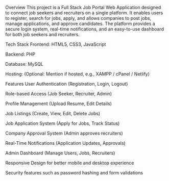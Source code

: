 Overview
This project is a Full Stack Job Portal Web Application designed to connect job seekers and recruiters on a single platform. It enables users to register, search for jobs, apply, and allows companies to post jobs, manage applications, and approve candidates.
The platform provides a secure login system, real-time notifications, and an easy-to-use dashboard for both job seekers and recruiters.

Tech Stack
Frontend: HTML5, CSS3, JavaScript

Backend: PHP

Database: MySQL

Hosting: (Optional: Mention if hosted, e.g., XAMPP / cPanel / Netlify)

Features
User Authentication (Registration, Login, Logout)

Role-based Access (Job Seeker, Recruiter, Admin)

Profile Management (Upload Resume, Edit Details)

Job Listings (Create, View, Edit, Delete Jobs)

Job Application System (Apply for Jobs, Track Status)

Company Approval System (Admin approves recruiters)

Real-Time Notifications (Application Updates, Approvals)

Admin Dashboard (Manage Users, Jobs, Recruiters)

Responsive Design for better mobile and desktop experience

Security features such as password hashing and form validations
